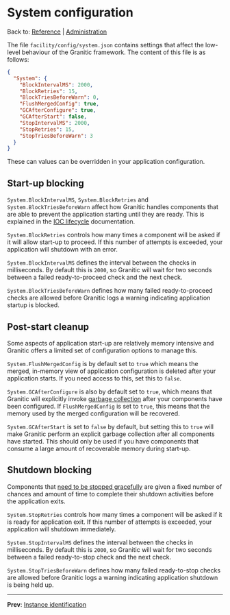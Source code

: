 # System configuration
Back to: [Reference](README.md) | [Administration](adm-index.md)

The file `facility/config/system.json` contains settings that affect the low-level behaviour of the Granitic framework.
The content of this file is as follows:

```json
{
  "System": {
    "BlockIntervalMS": 2000,
    "BlockRetries": 15,
    "BlockTriesBeforeWarn": 0,
    "FlushMergedConfig": true,
    "GCAfterConfigure": true,
    "GCAfterStart": false,
    "StopIntervalMS": 2000,
    "StopRetries": 15,
    "StopTriesBeforeWarn": 3
  }
}
```

These can values can be overridden in your application configuration.

## Start-up blocking

`System.BlockIntervalMS`, `System.BlockRetries` and `System.BlockTriesBeforeWarn` affect how Granitic handles components that are able to
prevent the application starting until they are ready. This is explained in the [IOC lifecycle](ioc-lifecycle.md) documentation.

`System.BlockRetries` controls how many times a component will be asked if it will allow start-up to proceed. If this number of attempts
is exceeded, your application will shutdown with an error.

`System.BlockIntervalMS` defines the interval between the checks in milliseconds. By default this is `2000`, so Granitic will wait 
for two seconds between a failed ready-to-proceed check and the next check.

`System.BlockTriesBeforeWarn` defines how many failed ready-to-proceed checks are allowed before Granitic logs a warning indicating
application startup is blocked.

## Post-start cleanup

Some aspects of application start-up are relatively memory intensive and Granitic offers a limited set of configuration
options to manage this.

`System.FlushMergedConfig` is by default set to `true` which means the merged, in-memory view of application configuration
is deleted after your application starts. If you need access to this, set this to `false`.

`System.GCAfterConfigure` is also by default set to `true`, which means that Granitic will explicitly invoke [garbage collection](https://www.ardanlabs.com/blog/2018/12/garbage-collection-in-go-part1-semantics.html)
after your components have been configured. If `FlushMergedConfig` is set to `true`, this means that the memory used by
the merged configuration will be recovered.

`System.GCAfterStart` is set to `false` by default, but setting this to `true` will make Granitic perform an explicit garbage 
collection after all components have started. This should only be used if you have components that consume a large amount
of recoverable memory during start-up.

## Shutdown blocking

Components that [need to be stopped gracefully](ioc-lifecycle.md) are given a fixed number of 
chances and amount of time to complete their shutdown activities before the application exits. 

`System.StopRetries` controls how many times a component will be asked if it is ready for application exit. If this number of attempts
is exceeded, your application will shutdown immediately.

`System.StopIntervalMS` defines the interval between the checks in milliseconds. By default this is `2000`, so Granitic will wait 
for two seconds between a failed ready-to-stop check and the next check.

`System.StopTriesBeforeWarn` defines how many failed ready-to-stop checks are allowed before Granitic logs a warning indicating
application shutdown is being held up.

---
**Prev**: [Instance identification](adm-instance.md)
